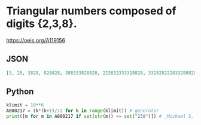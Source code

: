 # Triangular numbers composed of digits \{2,3,8\}\.
https://oeis.org/A119156
## JSON
```JSON
[3, 28, 3828, 828828, 388333828828, 223832333328828, 332828222833288828828, 28388332838238232223328828]
```
## Python
```Python
klimit = 10**6
A000217 = (k*(k+1)//2 for k in range(klimit)) # generator
print([m for m in A000217 if set(str(m)) <= set("238")]) # _Michael S. Branicky_, Mar 28 2021
```
